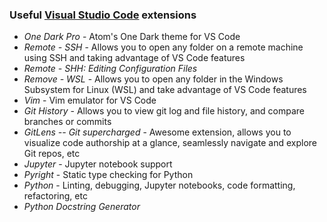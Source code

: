 ### Useful [Visual Studio Code](https://code.visualstudio.com/) extensions

* *One Dark Pro* - Atom's One Dark theme for VS Code
* *Remote - SSH* - Allows you to open any folder on a remote machine using SSH and taking advantage of VS Code features
* *Remote - SHH: Editing Configuration Files*
* *Remove - WSL* - Allows you to open any folder in the Windows Subsystem for Linux (WSL) and take advantage of VS Code features
* *Vim* - Vim emulator for VS Code
* *Git History* - Allows you to view git log and file history, and compare branches or commits
* *GitLens -- Git supercharged* - Awesome extension, allows you to visualize code authorship at a glance, seamlessly navigate and explore Git repos, etc
* *Jupyter* - Jupyter notebook support
* *Pyright* - Static type checking for Python
* *Python* - Linting, debugging, Jupyter notebooks, code formatting, refactoring, etc
* *Python Docstring Generator*
